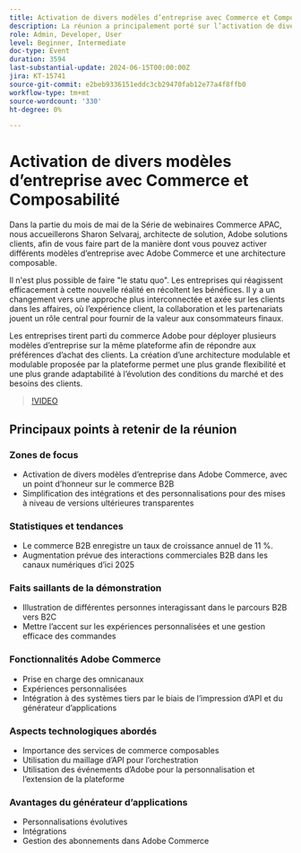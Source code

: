 ```yaml
---
title: Activation de divers modèles d’entreprise avec Commerce et Composabilité
description: La réunion a principalement porté sur l’activation de divers modèles commerciaux dans Adobe Commerce, sur la mise en évidence des tendances de croissance du commerce B2B, sur l’importance de simplifier les intégrations pour des mises à niveau homogènes, sur la présentation des interactions B2B à B2C personnalisées par le biais d’une démonstration, sur les fonctionnalités d’Adobe Commerce telles que la prise en charge des omnicanaux et l’intégration du maillage des API, sur les avantages des services de commerce composables, en introduisant le générateur d’App Builder pour des personnalisables personnalisations et la gestion des abonnements.
role: Admin, Developer, User
level: Beginner, Intermediate
doc-type: Event
duration: 3594
last-substantial-update: 2024-06-15T00:00:00Z
jira: KT-15741
source-git-commit: e2beb9336151eddc3cb29470fab12e77a4f8ffb0
workflow-type: tm+mt
source-wordcount: '330'
ht-degree: 0%

---
```



# Activation de divers modèles d’entreprise avec Commerce et Composabilité

Dans la partie du mois de mai de la Série de webinaires Commerce APAC, nous accueillerons Sharon Selvaraj, architecte de solution, Adobe solutions clients, afin de vous faire part de la manière dont vous pouvez activer différents modèles d’entreprise avec Adobe Commerce et une architecture composable.

Il n&#39;est plus possible de faire &quot;le statu quo&quot;. Les entreprises qui réagissent efficacement à cette nouvelle réalité en récoltent les bénéfices. Il y a un changement vers une approche plus interconnectée et axée sur les clients dans les affaires, où l’expérience client, la collaboration et les partenariats jouent un rôle central pour fournir de la valeur aux consommateurs finaux.

Les entreprises tirent parti du commerce Adobe pour déployer plusieurs modèles d’entreprise sur la même plateforme afin de répondre aux préférences d’achat des clients. La création d’une architecture modulable et modulable proposée par la plateforme permet une plus grande flexibilité et une plus grande adaptabilité à l’évolution des conditions du marché et des besoins des clients.

>[!VIDEO](https://video.tv.adobe.com/v/3429800/?learn=on)

## Principaux points à retenir de la réunion

### Zones de focus

* Activation de divers modèles d’entreprise dans Adobe Commerce, avec un point d’honneur sur le commerce B2B
* Simplification des intégrations et des personnalisations pour des mises à niveau de versions ultérieures transparentes

### Statistiques et tendances

* Le commerce B2B enregistre un taux de croissance annuel de 11 %.
* Augmentation prévue des interactions commerciales B2B dans les canaux numériques d’ici 2025

### Faits saillants de la démonstration

* Illustration de différentes personnes interagissant dans le parcours B2B vers B2C
* Mettre l’accent sur les expériences personnalisées et une gestion efficace des commandes

### Fonctionnalités Adobe Commerce

* Prise en charge des omnicanaux
* Expériences personnalisées
* Intégration à des systèmes tiers par le biais de l’impression d’API et du générateur d’applications

### Aspects technologiques abordés

* Importance des services de commerce composables
* Utilisation du maillage d’API pour l’orchestration
* Utilisation des événements d’Adobe pour la personnalisation et l’extension de la plateforme

### Avantages du générateur d’applications

* Personnalisations évolutives
* Intégrations
* Gestion des abonnements dans Adobe Commerce
